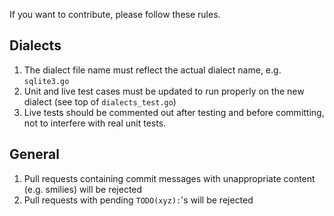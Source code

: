 If you want to contribute, please follow these rules.

## Dialects

1. The dialect file name must reflect the actual dialect name, e.g. `sqlite3.go`
2. Unit and live test cases must be updated to run properly on the new dialect (see top of `dialects_test.go`)
3. Live tests should be commented out after testing and before committing, not to interfere with real unit tests.

## General

1. Pull requests containing commit messages with unappropriate content (e.g. smilies) will be rejected
2. Pull requests with pending `TODO(xyz):`'s will be rejected